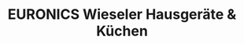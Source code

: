 ---
title: "EURONICS Wieseler Hausgeräte & Küchen"
url: /borchen/euronics-wieseler-hausgeraete-und-kuechen/
shop: Haushaltsgeräte
---